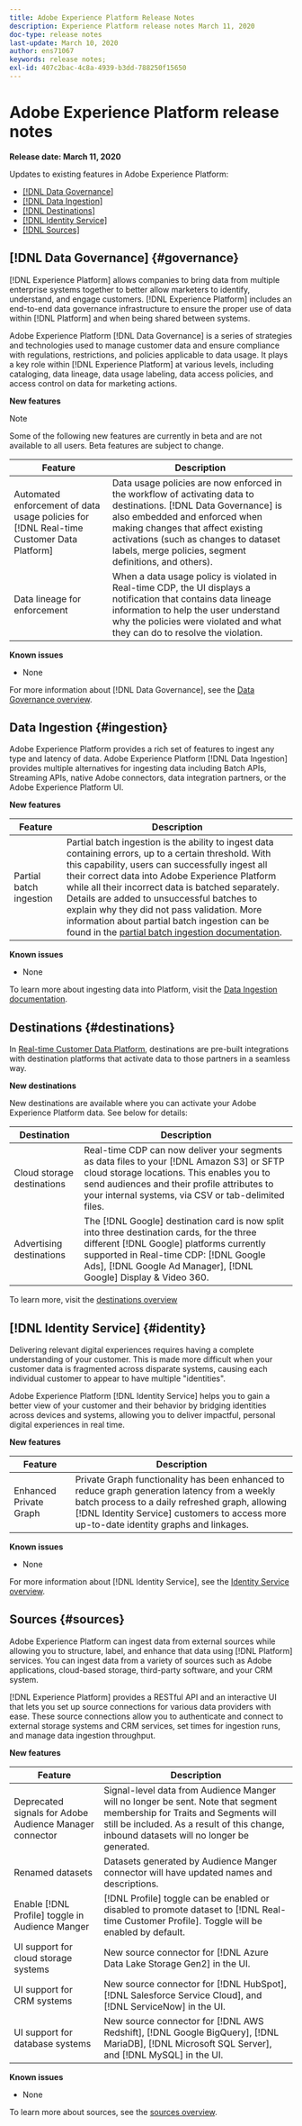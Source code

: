 ```yaml
---
title: Adobe Experience Platform Release Notes
description: Experience Platform release notes March 11, 2020
doc-type: release notes
last-update: March 10, 2020
author: ens71067
keywords: release notes;
exl-id: 407c2bac-4c8a-4939-b3dd-788250f15650
---
```

# Adobe Experience Platform release notes 

**Release date: March 11, 2020**

Updates to existing features in Adobe Experience Platform:

* [[!DNL Data Governance]](#governance)
* [[!DNL Data Ingestion]](#ingestion)
* [[!DNL Destinations]](#destinations)
* [[!DNL Identity Service]](#identity)
* [[!DNL Sources]](#sources)

## [!DNL Data Governance] {#governance}

[!DNL Experience Platform] allows companies to bring data from multiple enterprise systems together to better allow marketers to identify, understand, and engage customers. [!DNL Experience Platform] includes an end-to-end data governance infrastructure to ensure the proper use of data within [!DNL Platform] and when being shared between systems.

Adobe Experience Platform [!DNL Data Governance] is a series of strategies and technologies used to manage customer data and ensure compliance with regulations, restrictions, and policies applicable to data usage. It plays a key role within [!DNL Experience Platform] at various levels, including cataloging, data lineage, data usage labeling, data access policies, and access control on data for marketing actions.

**New features**

>[!NOTE]
>
>Some of the following new features are currently in beta and are not available to all users. Beta features are subject to change.

| Feature | Description |
| ------- | ----------- |
| Automated enforcement of data usage policies for [!DNL Real-time Customer Data Platform]| Data usage policies are now enforced in the workflow of activating data to destinations. [!DNL Data Governance] is also embedded and enforced when making changes that affect existing activations (such as changes to dataset labels, merge policies, segment definitions, and others). |
| Data lineage for enforcement | When a data usage policy is violated in Real-time CDP, the UI displays a notification that contains data lineage information to help the user understand why the policies were violated and what they can do to resolve the violation. |


**Known issues**

* None

For more information about [!DNL Data Governance], see the [Data Governance overview](../../data-governance/home.md).

## Data Ingestion {#ingestion}

Adobe Experience Platform provides a rich set of features to ingest any type and latency of data. Adobe Experience Platform [!DNL Data Ingestion] provides multiple alternatives for ingesting data including Batch APIs, Streaming APIs, native Adobe connectors, data integration partners, or the Adobe Experience Platform UI.

**New features**

|Feature | Description|
|------- | -----------|
|Partial batch ingestion | Partial batch ingestion is the ability to ingest data containing errors, up to a certain threshold. With this capability, users can successfully ingest all their correct data into Adobe Experience Platform while all their incorrect data is batched separately. Details are added to unsuccessful batches to explain why they did not pass validation. More information about partial batch ingestion can be found in the [partial batch ingestion documentation](../../ingestion/batch-ingestion/partial.md).|

**Known issues**

* None

To learn more about ingesting data into Platform, visit the [Data Ingestion documentation](../../ingestion/home.md).


## Destinations {#destinations}

In [Real-time Customer Data Platform](../../rtcdp/overview.md), destinations are pre-built integrations with destination platforms that activate data to those partners in a seamless way.

**New destinations**

New destinations are available where you can activate your Adobe Experience Platform data. See below for details:

|Destination | Description|
|--- | ---|
|Cloud storage destinations | Real-time CDP can now deliver your segments as data files to your [!DNL Amazon S3] or SFTP cloud storage locations. This enables you to send audiences and their profile attributes to your internal systems, via CSV or tab-delimited files.|
|Advertising destinations | The [!DNL Google] destination card is now split into three destination cards, for the three different [!DNL Google] platforms currently supported in Real-time CDP: [!DNL Google Ads], [!DNL Google Ad Manager], [!DNL Google] Display & Video 360.|

To learn more, visit the [destinations overview](../../destinations/home.md)

## [!DNL Identity Service] {#identity}

Delivering relevant digital experiences requires having a complete understanding of your customer. This is made more difficult when your customer data is fragmented across disparate systems, causing each individual customer to appear to have multiple "identities".

Adobe Experience Platform [!DNL Identity Service] helps you to gain a better view of your customer and their behavior by bridging identities across devices and systems, allowing you to deliver impactful, personal digital experiences in real time.

**New features**

| Feature | Description |
| ------- | ----------- |
| Enhanced Private Graph | Private Graph functionality has been enhanced to reduce graph generation latency from a weekly batch process to a daily refreshed graph, allowing [!DNL Identity Service] customers to access more up-to-date identity graphs and linkages. |

**Known issues**

* None

For more information about [!DNL Identity Service], see the [Identity Service overview](../../identity-service/home.md).

## Sources {#sources}

Adobe Experience Platform can ingest data from external sources while allowing you to structure, label, and enhance that data using [!DNL Platform] services. You can ingest data from a variety of sources such as Adobe applications, cloud-based storage, third-party software, and your CRM system.

[!DNL Experience Platform] provides a RESTful API and an interactive UI that lets you set up source connections for various data providers with ease. These source connections allow you to authenticate and connect to external storage systems and CRM services, set times for ingestion runs, and manage data ingestion throughput.

**New features**

| Feature | Description |
| ------- | ----------- |
| Deprecated signals for Adobe Audience Manager connector | Signal-level data from Audience Manger will no longer be sent. Note that segment membership for Traits and Segments will still be included. As a result of this change, inbound datasets will no longer be generated. |
| Renamed datasets | Datasets generated by Audience Manger connector will have updated names and descriptions. |
| Enable [!DNL Profile] toggle in Audience Manger | [!DNL Profile] toggle can be enabled or disabled to promote dataset to [!DNL Real-time Customer Profile]. Toggle will be enabled by default.|
| UI support for cloud storage systems | New source connector for [!DNL Azure Data Lake Storage Gen2] in the UI. |
| UI support for CRM systems | New source connector for [!DNL HubSpot], [!DNL Salesforce Service Cloud], and [!DNL ServiceNow] in the UI. |
| UI support for database systems | New source connector for [!DNL AWS Redshift], [!DNL Google BigQuery], [!DNL MariaDB], [!DNL Microsoft SQL Server], and [!DNL MySQL] in the UI. |

**Known issues**

* None

To learn more about sources, see the [sources overview](../../sources/home.md).
